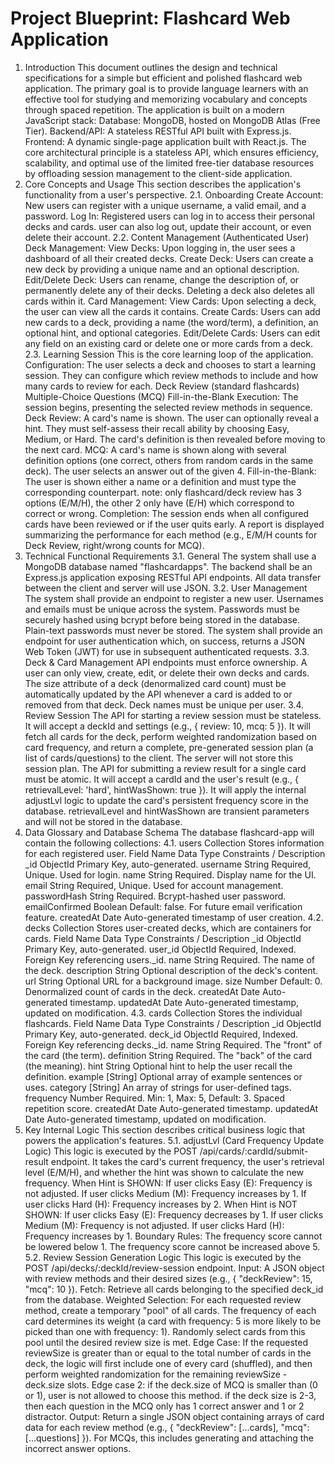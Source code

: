 
# Project Blueprint: Flashcard Web Application
1. Introduction
This document outlines the design and technical specifications for a simple but efficient and polished flashcard web application. The primary goal is to provide language learners with an effective tool for studying and memorizing vocabulary and concepts through spaced repetition.
The application is built on a modern JavaScript stack:
Database: MongoDB, hosted on MongoDB Atlas (Free Tier).
Backend/API: A stateless RESTful API built with Express.js.
Frontend: A dynamic single-page application built with React.js.
The core architectural principle is a stateless API, which ensures efficiency, scalability, and optimal use of the limited free-tier database resources by offloading session management to the client-side application.
2. Core Concepts and Usage
This section describes the application's functionality from a user's perspective.
2.1. Onboarding
Create Account: New users can register with a unique username, a valid email, and a password.
Log In: Registered users can log in to access their personal decks and cards. user can also log out, update their account, or even delete their account.
2.2. Content Management (Authenticated User)
Deck Management:
View Decks: Upon logging in, the user sees a dashboard of all their created decks.
Create Deck: Users can create a new deck by providing a unique name and an optional description.
Edit/Delete Deck: Users can rename, change the description of, or permanently delete any of their decks. Deleting a deck also deletes all cards within it.
Card Management:
View Cards: Upon selecting a deck, the user can view all the cards it contains.
Create Cards: Users can add new cards to a deck, providing a name (the word/term), a definition, an optional hint, and optional categories.
Edit/Delete Cards: Users can edit any field on an existing card or delete one or more cards from a deck.
2.3. Learning Session
This is the core learning loop of the application.
Configuration: The user selects a deck and chooses to start a learning session. They can configure which review methods to include and how many cards to review for each.
Deck Review (standard flashcards)
Multiple-Choice Questions (MCQ)
Fill-in-the-Blank
Execution: The session begins, presenting the selected review methods in sequence.
Deck Review: A card's name is shown. The user can optionally reveal a hint. They must self-assess their recall ability by choosing Easy, Medium, or Hard. The card's definition is then revealed before moving to the next card.
MCQ: A card's name is shown along with several definition options (one correct, others from random cards in the same deck). The user selects an answer out of the given 4.
Fill-in-the-Blank: The user is shown either a name or a definition and must type the corresponding counterpart.
note: only flashcard/deck review has 3 options (E/M/H), the other 2 only have (E/H) which correspond to correct or wrong.
Completion: The session ends when all configured cards have been reviewed or if the user quits early. A report is displayed summarizing the performance for each method (e.g., E/M/H counts for Deck Review, right/wrong counts for MCQ).
3. Technical Functional Requirements
3.1. General
The system shall use a MongoDB database named "flashcardapps".
The backend shall be an Express.js application exposing RESTful API endpoints.
All data transfer between the client and server will use JSON.
3.2. User Management
The system shall provide an endpoint to register a new user. Usernames and emails must be unique across the system.
Passwords must be securely hashed using bcrypt before being stored in the database. Plain-text passwords must never be stored.
The system shall provide an endpoint for user authentication which, on success, returns a JSON Web Token (JWT) for use in subsequent authenticated requests.
3.3. Deck & Card Management
API endpoints must enforce ownership. A user can only view, create, edit, or delete their own decks and cards.
The size attribute of a deck (denormalized card count) must be automatically updated by the API whenever a card is added to or removed from that deck.
Deck names must be unique per user.
3.4. Review Session
The API for starting a review session must be stateless.
It will accept a deckId and settings (e.g., { review: 10, mcq: 5 }).
It will fetch all cards for the deck, perform weighted randomization based on card frequency, and return a complete, pre-generated session plan (a list of cards/questions) to the client. The server will not store this session plan.
The API for submitting a review result for a single card must be atomic.
It will accept a cardId and the user's result (e.g., { retrievalLevel: 'hard', hintWasShown: true }).
It will apply the internal adjustLvl logic to update the card's persistent frequency score in the database.
retrievalLevel and hintWasShown are transient parameters and will not be stored in the database.
4. Data Glossary and Database Schema
The database flashcard-app will contain the following collections:
4.1. users Collection
Stores information for each registered user.
Field Name	Data Type	Constraints / Description
_id	ObjectId	Primary Key, auto-generated.
username	String	Required, Unique. Used for login.
name	String	Required. Display name for the UI.
email	String	Required, Unique. Used for account management.
passwordHash	String	Required. Bcrypt-hashed user password.
emailConfirmed	Boolean	Default: false. For future email verification feature.
createdAt	Date	Auto-generated timestamp of user creation.
4.2. decks Collection
Stores user-created decks, which are containers for cards.
Field Name	Data Type	Constraints / Description
_id	ObjectId	Primary Key, auto-generated.
user_id	ObjectId	Required, Indexed. Foreign Key referencing users._id.
name	String	Required. The name of the deck.
description	String	Optional description of the deck's content.
url	String	Optional URL for a background image.
size	Number	Default: 0. Denormalized count of cards in the deck.
createdAt	Date	Auto-generated timestamp.
updatedAt	Date	Auto-generated timestamp, updated on modification.
4.3. cards Collection
Stores the individual flashcards.
Field Name	Data Type	Constraints / Description
_id	ObjectId	Primary Key, auto-generated.
deck_id	ObjectId	Required, Indexed. Foreign Key referencing decks._id.
name	String	Required. The "front" of the card (the term).
definition	String	Required. The "back" of the card (the meaning).
hint	String	Optional hint to help the user recall the definition.
example	[String]	Optional array of example sentences or uses.
category	[String]	An array of strings for user-defined tags.
frequency	Number	Required. Min: 1, Max: 5, Default: 3. Spaced repetition score.
createdAt	Date	Auto-generated timestamp.
updatedAt	Date	Auto-generated timestamp, updated on modification.
5. Key Internal Logic
This section describes critical business logic that powers the application's features.
5.1. adjustLvl (Card Frequency Update Logic)
This logic is executed by the POST /api/cards/:cardId/submit-result endpoint. It takes the card's current frequency, the user's retrieval level (E/M/H), and whether the hint was shown to calculate the new frequency.
When Hint is SHOWN:
If user clicks Easy (E): Frequency is not adjusted.
If user clicks Medium (M): Frequency increases by 1.
If user clicks Hard (H): Frequency increases by 2.
When Hint is NOT SHOWN:
If user clicks Easy (E): Frequency decreases by 1.
If user clicks Medium (M): Frequency is not adjusted.
If user clicks Hard (H): Frequency increases by 1.
Boundary Rules:
The frequency score cannot be lowered below 1.
The frequency score cannot be increased above 5.
5.2. Review Session Generation Logic
This logic is executed by the POST /api/decks/:deckId/review-session endpoint.
Input: A JSON object with review methods and their desired sizes (e.g., { "deckReview": 15, "mcq": 10 }).
Fetch: Retrieve all cards belonging to the specified deck_id from the database.
Weighted Selection: For each requested review method, create a temporary "pool" of all cards. The frequency of each card determines its weight (a card with frequency: 5 is more likely to be picked than one with frequency: 1). Randomly select cards from this pool until the desired review size is met.
Edge Case: If the requested reviewSize is greater than or equal to the total number of cards in the deck, the logic will first include one of every card (shuffled), and then perform weighted randomization for the remaining reviewSize - deck.size slots.
Edge case 2: if the deck.size of MCQ is smaller than (0 or 1), user is not allowed to choose this method. if the deck size is 2-3, then each question in the MCQ only has 1 correct answer and 1 or 2 distractor. 
Output: Return a single JSON object containing arrays of card data for each review method (e.g., { "deckReview": [...cards], "mcq": [...questions] }). For MCQs, this includes generating and attaching the incorrect answer options.
